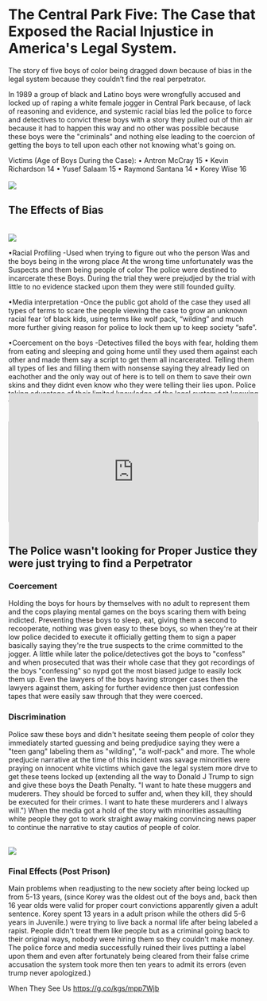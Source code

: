 # The Central Park Five: The Case that Exposed the Racial Injustice in America's Legal System.

The story of five boys of color being dragged down because of bias in the legal system because they couldn’t find the real perpetrator.

<p>
In 1989 a group of black and Latino boys were 				
wrongfully accused and locked up of raping a 					
white female jogger in Central Park because, of 				
lack of reasoning and evidence, and systemic racial				
bias led the police to force and detectives to convict 			
these boys with a story they pulled out of thin air	because it had to happen this way and no other was possible because these boys were the "criminals" and nothing else
leading to the coercion of getting the boys to tell upon each 
other not knowing what's going on.
</p>

<aside>
Victims (Age of Boys During the Case): 
• Antron McCray 15
• Kevin Richardson 14
• Yusef Salaam 15
• Raymond Santana 14
• Korey Wise 16
</aside>

<br>
<img src="/blog/images/central_park_5.jpg">
<br>

## The Effects of Bias

<br>
<img src="/blog/images/cp5newspaper.webp">
<br>

•Racial Profiling
-Used when trying to figure out who the person
Was and the boys being in the wrong place
At the wrong time unfortunately was the 
Suspects and them being people of color
The police were destined to incarcerate these
Boys. During the trial they were prejudjed by the trial with little to no evidence stacked upon them they were still founded guilty. 

•Media interpretation 
-Once the public got ahold of the case they used all types 
of terms to scare the people viewing the case to 
grow an unknown racial fear ‘of black kids,
using terms like wolf pack, “wilding” and much more 
further giving reason for police to lock them up 
to keep society “safe”. 

•Coercement on the boys
-Detectives filled the boys with fear, holding them from eating and sleeping and going home until they used them against each other and made them say a script to get them all incarcerated. Telling them all types of lies and filling them with nonsense saying they already lied on eachother and the only way out of here is to tell on them to save their own skins and they didnt even know who they were telling their lies upon. Police taking advantage of their limited knowledge of the legal system not knowing they need a legal representitive to protect them. 

<br>
<div style="display: flex; justify-content: center; align-items: center; height: 200px; border: 1px solid #ccc;">
<iframe width="560" height="315" src="https://www.youtube.com/embed/5e9Y7l20dr8?si=mhvjRlyoXmp9LhsF" title="YouTube video player" frameborder="0" allow="accelerometer; autoplay; clipboard-write; encrypted-media; gyroscope; picture-in-picture; web-share" referrerpolicy="strict-origin-when-cross-origin" allowfullscreen></iframe>
</div>
<br>

## The Police wasn't looking for Proper Justice they were just trying to find a Perpetrator

### Coercement
Holding the boys for hours by themselves with no adult to represent them and the cops playing mental games on the boys scaring them with being indicted. Preventing these boys to sleep, eat, giving them a second to recooperate, nothing was given easy to these boys, so when they're at their low police decided to execute it officially getting them to sign a paper basically saying they're the true suspects to the crime committed to the jogger.
A little while later the police/detectives got the boys to "confess" and when prosecuted that was their whole case that they got recordings of the boys "confessing" so nypd got the most biased judge to easily lock them up. Even the lawyers of the boys having stronger cases then the lawyers against them, asking for further evidence then just confession tapes that were easily saw through that they were coerced.


### Discrimination
Police saw these boys and didn't hesitate seeing them people of color they immediately started guessing and being predjudice saying they were a "teen gang" labeling them as "wilding", "a wolf-pack" and more. The whole predjucie narrative at the time of this incident was savage minorities were praying on innocent white victims which gave the legal system more drve to get these teens locked up (extending all the way to Donald J Trump to sign and give these boys the Death Penalty. "I want to hate these muggers and muderers. They should be forced to suffer and, when they kill, they should be executed for their crimes. I want to hate these murderers and I always will.")
When the media got a hold of the story with minorities assaulting white people they got to work straight away making convincing news paper to continue the narrative to stay cautios of people of color. 

<br>
<img src="/blog/images/hqdefault.webp" h=800 w=334>
<br>

### Final Effects (Post Prison)
Main problems when readjusting to the new society after being locked up from 5-13 years, (since Korey was the oldest out of the boys and, back then 16 year olds were valid for proper court convictions apparently given a adult sentence. Korey spent 13 years in a adult prison while the others did 5-6 years in Juvenile.) were trying to live back a normal life after being labeled a rapist. People didn't treat them like people but as a criminal going back to their original ways, nobody were hiring them so they couldn't make money. The police force and media successfully ruined their lives putting a label upon them and even after fortunately being cleared from their false crime accusation the system took more then ten years to admit its errors (even trump never apologized.)

<p>
</p>

<p>
</p>

<p>
</p>


When They See Us
https://g.co/kgs/mpp7Wjb